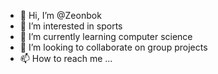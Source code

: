 - 👋 Hi, I’m @Zeonbok
- 👀 I’m interested in sports
- 🌱 I’m currently learning computer science
- 💞️ I’m looking to collaborate on group projects
- 📫 How to reach me ...

<!---
Zeonbok/Zeonbok is a ✨ special ✨ repository because its `README.md` (this file) appears on your GitHub profile.
You can click the Preview link to take a look at your changes.
--->
